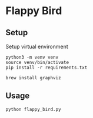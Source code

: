 # Flappy Bird 

## Setup

Setup virtual environment
```
python3 -m venv venv
source venv/bin/activate
pip install -r requirements.txt
```
```
brew install graphviz
```

## Usage

```
python flappy_bird.py
```